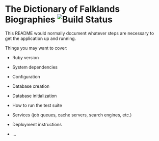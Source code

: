# The Dictionary of Falklands Biographies ![Build Status](https://travis-ci.org/tmcadam/dfb-rails.svg?branch=master "Build Status")

This README would normally document whatever steps are necessary to get the
application up and running.

Things you may want to cover:

* Ruby version

* System dependencies

* Configuration

* Database creation

* Database initialization

* How to run the test suite

* Services (job queues, cache servers, search engines, etc.)

* Deployment instructions

* ...
